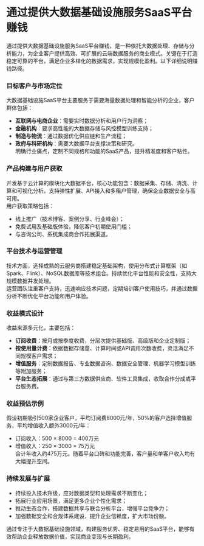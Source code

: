 # 通过提供大数据基础设施服务SaaS平台赚钱
通过提供大数据基础设施服务SaaS平台赚钱，是一种依托大数据处理、存储与分析能力，为企业客户提供高效、可扩展的云端数据服务的商业模式。关键在于打造稳定可靠的平台，满足企业多样化的数据需求，实现规模化盈利。以下详细说明赚钱路径。

### 目标客户与市场定位  
大数据基础设施SaaS平台主要服务于需要海量数据处理和智能分析的企业，客户群体包括：  
* **互联网与电商企业**：需要实时数据分析和用户行为洞察；  
* **金融机构**：要求高性能的大数据存储与风控模型训练支持；  
* **制造与物流**：通过数据优化供应链和生产流程；  
* **政府与科研机构**：需要大数据平台支撑决策和研究。  
明确行业痛点，定制不同规格和功能的SaaS产品，提升精准度和客户粘性。

### 产品构建与用户获取  
开发基于云计算的模块化大数据平台，核心功能包含：数据采集、存储、清洗、计算和可视化分析。支持弹性扩展、API接入和多租户管理，确保企业数据安全与高可用。  
用户获取策略包括：  
* 线上推广（技术博客、案例分享、行业峰会）；  
* 免费试用及基础版体验，降低客户初期使用门槛；  
* 与咨询公司、系统集成商合作拓展渠道。  

### 平台技术与运营管理  
技术方面，选择成熟的云服务商搭建稳定基础架构，使用分布式计算框架（如Spark、Flink）、NoSQL数据库等技术组合。持续优化平台性能和安全性，支持大规模数据并发处理。  
运营团队注重客户支持，迅速响应技术问题，定期培训客户使用技巧，并通过数据分析不断优化平台功能和用户体验。

### 收益模式设计  
收益来源多元化，主要包括：  
* **订阅收费**：按月或按季度收费，分层次提供基础版、高级版和企业定制版；  
* **按使用量计费**：依据数据存储量、计算时间或API调用次数收费，灵活满足不同规模客户需求；  
* **增值服务**：定制数据报告、专业数据咨询、数据安全管理、机器学习模型训练等附加服务；  
* **平台生态拓展**：通过与第三方数据供应商、软件工具集成，收取合作分成或平台服务费。  

### 收益预估示例  
假设初期吸引500家企业客户，平均订阅费8000元/年，50%的客户选择增值服务，平均增值收入额外3000元/年：  
* 订阅收入：500 × 8000 = 400万元  
* 增值收入：250 × 3000 = 75万元  
合计年收入约475万元。随着平台口碑和功能完善，客户量和单客户收入均有大幅提升空间。

### 持续发展与扩展  
* 持续投入技术升级，应对数据类型和处理需求不断变化；  
* 拓展行业应用场景，满足更多企业个性化需求；  
* 推动生态合作，搭建数据共享与联合分析平台，增强平台竞争力；  
* 加强数据安全和合规体系建设，提升企业信赖度，扩大市场份额。

通过专注于大数据基础设施领域，构建服务优秀、稳定易用的SaaS平台，能够有效帮助企业释放数据价值，实现商业变现与长期盈利。